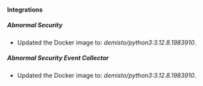 
#### Integrations

##### Abnormal Security

- Updated the Docker image to: *demisto/python3:3.12.8.1983910*.

##### Abnormal Security Event Collector

- Updated the Docker image to: *demisto/python3:3.12.8.1983910*.

